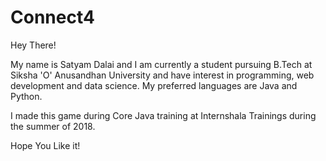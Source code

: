# Connect4
Hey There!

My name is Satyam Dalai and I am currently a student pursuing B.Tech at Siksha 'O' Anusandhan University and have interest in programming, web development and data science. My preferred languages are Java and Python.

I made this game during Core Java training at Internshala Trainings during the summer of 2018.

Hope You Like it!

